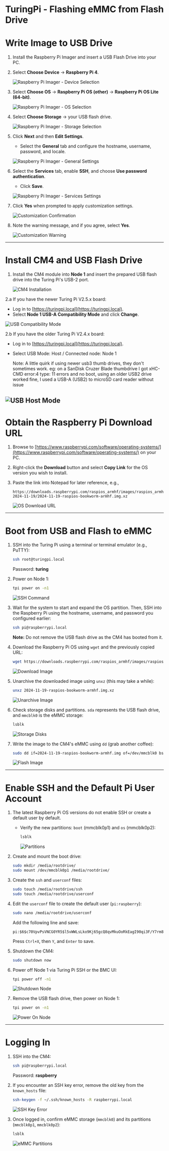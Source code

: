 <!-- /docs/emmcFlash.md -->
# TuringPi - Flashing eMMC from Flash Drive

# Write Image to USB Drive

1. Install the Raspberry Pi Imager and insert a USB Flash Drive into your PC.
2. Select **Choose Device** -> **Raspberry Pi 4**.

   ![Raspberry Pi Imager - Device Selection](/images/rpiImager1.png)

3. Select **Choose OS** -> **Raspberry Pi OS (other)** -> **Raspberry Pi OS Lite (64-bit)**.

   ![Raspberry Pi Imager - OS Selection](/images/rpiImager2.png)

4. Select **Choose Storage** -> your USB flash drive.

   ![Raspberry Pi Imager - Storage Selection](/images/rpiImager3.png)

5. Click **Next** and then **Edit Settings**.
   - Select the **General** tab and configure the hostname, username, password, and locale.

   ![Raspberry Pi Imager - General Settings](/images/rpiImager5.png)

6. Select the **Services** tab, enable **SSH**, and choose **Use password authentication**.
   - Click **Save**.

   ![Raspberry Pi Imager - Services Settings](/images/rpiImager6.png)

7. Click **Yes** when prompted to apply customization settings.

   ![Customization Confirmation](/images/rpiImager7.png)

8. Note the warning message, and if you agree, select **Yes**.

   ![Customization Warning](/images/rpiImager8.png)

---

# Install CM4 and USB Flash Drive

1. Install the CM4 module into **Node 1** and insert the prepared USB flash drive into the Turing Pi's USB-2 port.

   ![CM4 Installation](/images/TPi1.png)

2.a If you have the newer Turing Pi V2.5.x board:
   - Log in to [https://turingpi.local](https://turingpi.local).
   - Select **Node 1 USB-A Compatibility Mode** and click **Change**.

   ![USB Compatibility Mode](/images/USBComp.png)

2.b If you have the older Turing Pi V2.4.x board:
   - Log in to [https://turingpi.local](https://turingpi.local).
   - Select USB Mode: Host / Connected node: Node 1

     Note: A little quirk if using newer usb3 thumb drives, they don't sometimes work. eg: on a SanDisk Cruzer Blade thumbdrive I got xHC-CMD error:4 type: 11 errors and no boot, using an older USB2 drive worked fine, I used a USB-A (USB2) to microSD card reader without issue 

   ![USB Host Mode](/images/USBComp2.png)
---

# Obtain the Raspberry Pi Download URL

1. Browse to [https://www.raspberrypi.com/software/operating-systems/](https://www.raspberrypi.com/software/operating-systems/) on your PC.
2. Right-click the **Download** button and select **Copy Link** for the OS version you wish to install.
3. Paste the link into Notepad for later reference, e.g.,

   ```plaintext
   https://downloads.raspberrypi.com/raspios_armhf/images/raspios_armhf-2024-11-19/2024-11-19-raspios-bookworm-armhf.img.xz
   ```

   ![OS Download URL](/images/osURL.png)

---

# Boot from USB and Flash to eMMC

1. SSH into the Turing Pi using a terminal or terminal emulator (e.g., PuTTY):

   ```bash
   ssh root@turingpi.local
   ```
   Password: **turing**

2. Power on Node 1:

   ```bash
   tpi power on -n1
   ```

   ![SSH Command](/images/ssh7.png)

3. Wait for the system to start and expand the OS partition. Then, SSH into the Raspberry Pi using the hostname, username, and password you configured earlier:

   ```bash
   ssh pi@raspberrypi.local
   ```

   **Note:** Do not remove the USB flash drive as the CM4 has booted from it.

4. Download the Raspberry Pi OS using `wget` and the previously copied URL:

   ```bash
   wget https://downloads.raspberrypi.com/raspios_armhf/images/raspios_armhf-2024-11-19/2024-11-19-raspios-bookworm-armhf.img.xz
   ```

   ![Download Image](/images/ssh1.png)

5. Unarchive the downloaded image using `unxz` (this may take a while):

   ```bash
   unxz 2024-11-19-raspios-bookworm-armhf.img.xz
   ```

   ![Unarchive Image](/images/ssh2.png)

6. Check storage disks and partitions. `sda` represents the USB flash drive, and `mmcblk0` is the eMMC storage:

   ```bash
   lsblk
   ```

   ![Storage Disks](/images/ssh3.png)

7. Write the image to the CM4's eMMC using `dd` (grab another coffee):

   ```bash
   sudo dd if=2024-11-19-raspios-bookworm-armhf.img of=/dev/mmcblk0 bs=10MB
   ```

   ![Flash Image](/images/ssh4.png)

---

# Enable SSH and the Default Pi User Account

1. The latest Raspberry Pi OS versions do not enable SSH or create a default user by default.
   - Verify the new partitions: `boot` (mmcblk0p1) and `os` (mmcblk0p2):

     ```bash
     lsblk
     ```

     ![Partitions](/images/ssh5.png)

2. Create and mount the boot drive:

   ```bash
   sudo mkdir /media/rootdrive/
   sudo mount /dev/mmcblk0p1 /media/rootdrive/
   ```

3. Create the `ssh` and `userconf` files:

   ```bash
   sudo touch /media/rootdrive/ssh
   sudo touch /media/rootdrive/userconf
   ```

4. Edit the `userconf` file to create the default user (`pi:raspberry`):

   ```bash
   sudo nano /media/rootdrive/userconf
   ```

   Add the following line and save:

   ```plaintext
   pi:$6$c70VpvPsVNCG0YR5$l5vWWLsLko9Kj65gcQ8qvMkuOoRkEagI90qi3F/Y7rm8eNYZHW8CY6BOIKwMH7a3YYzZYL90zf304cAHLFaZE0
   ```

   Press `Ctrl+X`, then `Y`, and `Enter` to save.

5. Shutdown the CM4:

   ```bash
   sudo shutdown now
   ```

6. Power off Node 1 via Turing Pi SSH or the BMC UI:

   ```bash
   tpi power off -n1
   ```

   ![Shutdown Node](/images/ssh6.png)

7. Remove the USB flash drive, then power on Node 1:

   ```bash
   tpi power on -n1
   ```

   ![Power On Node](/images/ssh7.png)

---

# Logging In

1. SSH into the CM4:

   ```bash
   ssh pi@raspberrypi.local
   ```
   Password: **raspberry**

2. If you encounter an SSH key error, remove the old key from the `known_hosts` file:

   ```bash
   ssh-keygen -f ~/.ssh/known_hosts -R raspberrypi.local
   ```

   ![SSH Key Error](/images/ssh10.png)

3. Once logged in, confirm eMMC storage (`mmcblk0`) and its partitions (`mmcblk0p1`, `mmcblk0p2`):

   ```bash
   lsblk
   ```

   ![eMMC Partitions](/images/ssh11.png)
